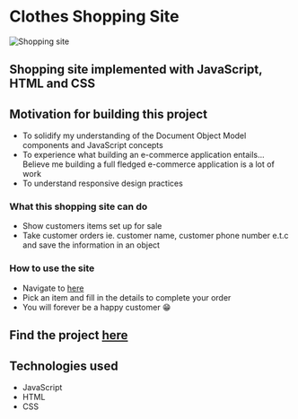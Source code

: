 # Clothes Shopping Site

![Shopping site](https://mystifying-kalam-b9ce7e.netlify.app/shop.gif)


## Shopping site implemented with JavaScript, HTML and CSS


## Motivation for building this project
  - To solidify my understanding of the Document Object Model components and JavaScript concepts
  - To experience what building an e-commerce application entails... Believe me building a full fledged e-commerce application is a lot of work
  - To understand responsive design practices
  
### What this shopping site can do
  * Show customers items set up for sale
  * Take customer orders ie. customer name, customer phone number e.t.c and save the information in an object

### How to use the site
  * Navigate to [here](https://deploy-preview-1--agitated-jepsen-6465fd.netlify.app/)
  * Pick an item and fill in the details to complete your order
  * You will forever be a happy customer 😁


## Find the project [here](https://deploy-preview-1--agitated-jepsen-6465fd.netlify.app/)


## Technologies used
  * JavaScript
  * HTML
  * CSS
